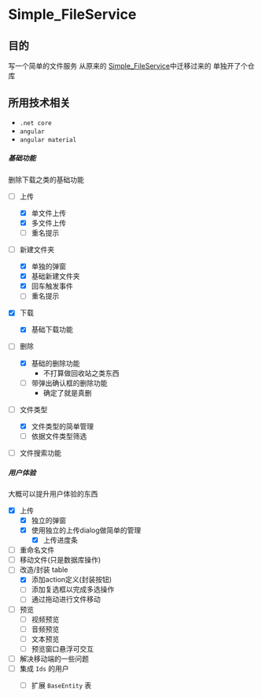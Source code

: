 # Simple_FileService

## 目的

写一个简单的文件服务
从原来的 [Simple_FileService](https://github.com/CollapseNav/Simple_FileService/tree/spa)中迁移过来的
单独开了个仓库

## 所用技术相关

* `.net core`
* `angular`
* `angular material`

##### 基础功能

删除下载之类的基础功能

- [ ] 上传
  - [x] 单文件上传
  - [x] 多文件上传
  - [ ] 重名提示
- [ ] 新建文件夹
  - [x] 单独的弹窗
  - [x] 基础新建文件夹
  - [x] 回车触发事件
  - [ ] 重名提示
- [x] 下载
  - [x] 基础下载功能
- [ ] 删除
  - [x] 基础的删除功能
    - 不打算做回收站之类东西
  - [ ] 带弹出确认框的删除功能
    - 确定了就是真删
- [ ] 文件类型
  - [x] 文件类型的简单管理
  - [ ] 依据文件类型筛选
- [ ] 文件搜索功能


##### 用户体验

大概可以提升用户体验的东西

- [x] 上传
  - [x] 独立的弹窗
  - [x] 使用独立的上传dialog做简单的管理
    - [x] 上传进度条
- [ ] 重命名文件
- [ ] 移动文件(只是数据库操作)
- [ ] 改造/封装 table
  - [x] 添加action定义(封装按钮)
  - [ ] 添加复选框以完成多选操作
  - [ ] 通过拖动进行文件移动
- [ ] 预览
  - [ ] 视频预览
  - [ ] 音频预览
  - [ ] 文本预览
  - [ ] 预览窗口悬浮可交互
- [ ] 解决移动端的一些问题
- [ ] 集成 `Ids` 的用户
  - [ ] 扩展 `BaseEntity` 表


